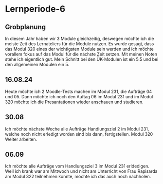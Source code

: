 # Lernperiode-6
## Grobplanung

In diesem Jahr haben wir 3 Module gleichzeitig, deswegen möchte ich die meiste Zeit des Lernateliers für die Module nutzen. Es wurde gesagt, dass das Modul 320 eines der wichtigsten Module sein werden und ich möchte vorallem fokus auf das Modul für die nächste Zeit setzen. Mit meinen Noten stehe ich eigentlich gut. Mein Schnitt bei den ÜK-Modulen ist ein 5.5 und bei den allgemeinen Modulen ein 5. 

## 16.08.24 

Heute möchte ich 2 Moodle-Tests machen im Modul 231, die Aufträge 04 und 05. Dann möchte ich noch den Auftag 06 im Modul 231 und im Modul 320 möchte ich die Presantationen wieder anschauen und studieren.

## 30.08
Ich möchte nächste Woche alle Aufträge Handlungsziel 2 im Modul 231, welche noch nicht erledigt worden sind bis dann, fertigstellen.
Modul 320 Weiter arbeiten.

## 06.09

Ich möchte alle Aufträge vom Handlungsziel 3 im Modul 231 erldedigen. Weil ich krank war am Mittwoch und nicht am Unterricht von Frau Rapisarda am Modul 322 teilnehmen konnte, möchte ich das auch noch nachholen.
